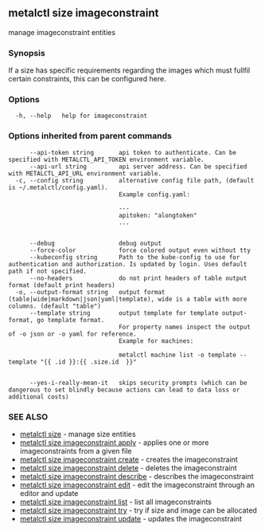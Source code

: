 ## metalctl size imageconstraint

manage imageconstraint entities

### Synopsis

If a size has specific requirements regarding the images which must fullfil certain constraints, this can be configured here.

### Options

```
  -h, --help   help for imageconstraint
```

### Options inherited from parent commands

```
      --api-token string       api token to authenticate. Can be specified with METALCTL_API_TOKEN environment variable.
      --api-url string         api server address. Can be specified with METALCTL_API_URL environment variable.
  -c, --config string          alternative config file path, (default is ~/.metalctl/config.yaml).
                               Example config.yaml:
                               
                               ---
                               apitoken: "alongtoken"
                               ...
                               
                               
      --debug                  debug output
      --force-color            force colored output even without tty
      --kubeconfig string      Path to the kube-config to use for authentication and authorization. Is updated by login. Uses default path if not specified.
      --no-headers             do not print headers of table output format (default print headers)
  -o, --output-format string   output format (table|wide|markdown|json|yaml|template), wide is a table with more columns. (default "table")
      --template string        output template for template output-format, go template format.
                               For property names inspect the output of -o json or -o yaml for reference.
                               Example for machines:
                               
                               metalctl machine list -o template --template "{{ .id }}:{{ .size.id  }}"
                               
                               
      --yes-i-really-mean-it   skips security prompts (which can be dangerous to set blindly because actions can lead to data loss or additional costs)
```

### SEE ALSO

* [metalctl size](metalctl_size.md)	 - manage size entities
* [metalctl size imageconstraint apply](metalctl_size_imageconstraint_apply.md)	 - applies one or more imageconstraints from a given file
* [metalctl size imageconstraint create](metalctl_size_imageconstraint_create.md)	 - creates the imageconstraint
* [metalctl size imageconstraint delete](metalctl_size_imageconstraint_delete.md)	 - deletes the imageconstraint
* [metalctl size imageconstraint describe](metalctl_size_imageconstraint_describe.md)	 - describes the imageconstraint
* [metalctl size imageconstraint edit](metalctl_size_imageconstraint_edit.md)	 - edit the imageconstraint through an editor and update
* [metalctl size imageconstraint list](metalctl_size_imageconstraint_list.md)	 - list all imageconstraints
* [metalctl size imageconstraint try](metalctl_size_imageconstraint_try.md)	 - try if size and image can be allocated
* [metalctl size imageconstraint update](metalctl_size_imageconstraint_update.md)	 - updates the imageconstraint

